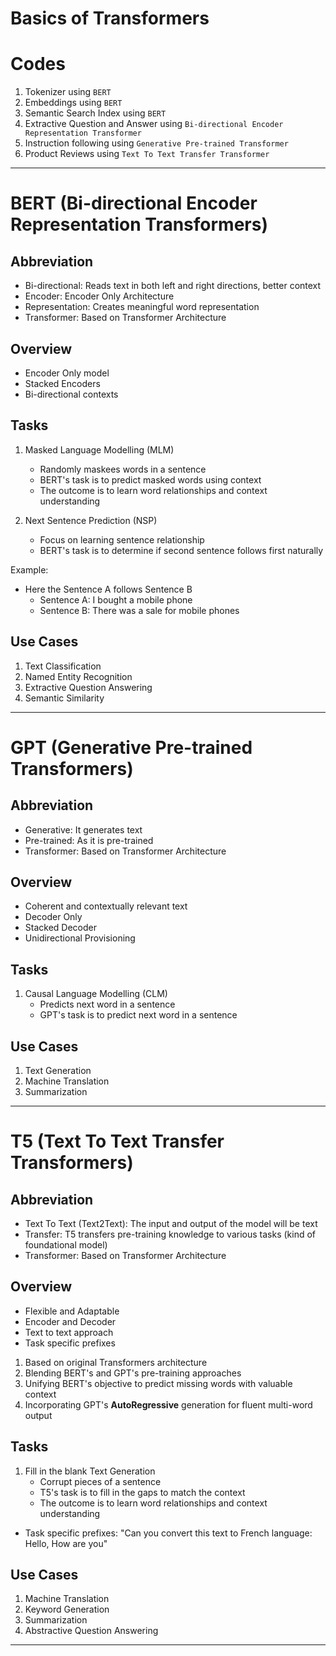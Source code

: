 # Basics of Transformers

# Codes

1. Tokenizer using ```BERT```
2. Embeddings using ```BERT```
3. Semantic Search Index using ```BERT```
4. Extractive Question and Answer using ```Bi-directional Encoder Representation Transformer```
5. Instruction following using ```Generative Pre-trained Transformer```
6. Product Reviews using ```Text To Text Transfer Transformer```

<hr>

# BERT (Bi-directional Encoder Representation Transformers)

## Abbreviation

- Bi-directional: Reads text in both left and right directions, better context
- Encoder: Encoder Only Architecture
- Representation: Creates meaningful word representation
- Transformer: Based on Transformer Architecture

## Overview

- Encoder Only model
- Stacked Encoders
- Bi-directional contexts

## Tasks

1. Masked Language Modelling (MLM)
    - Randomly maskees words in a sentence 
    - BERT's task is to predict masked words using context
    - The outcome is to learn word relationships and context understanding

2. Next Sentence Prediction (NSP)
    - Focus on learning sentence relationship
    - BERT's task is to determine if second sentence follows first naturally

Example:

- Here the Sentence A follows Sentence B
    - Sentence A: I bought a mobile phone
    - Sentence B: There was a sale for mobile phones

## Use Cases

1. Text Classification
2. Named Entity Recognition
3. Extractive Question Answering
4. Semantic Similarity

<hr>

# GPT (Generative Pre-trained Transformers)

## Abbreviation

- Generative: It generates text
- Pre-trained: As it is pre-trained
- Transformer: Based on Transformer Architecture

## Overview

- Coherent and contextually relevant text
- Decoder Only
- Stacked Decoder
- Unidirectional Provisioning

## Tasks

1. Causal Language Modelling (CLM)
    - Predicts next word in a sentence 
    - GPT's task is to predict next word in a sentence

## Use Cases

1. Text Generation
2. Machine Translation
3. Summarization

<hr>

# T5 (Text To Text Transfer Transformers)

## Abbreviation

- Text To Text (Text2Text): The input and output of the model will be text
- Transfer: T5 transfers pre-training knowledge to various tasks (kind of foundational model) 
- Transformer: Based on Transformer Architecture

## Overview

- Flexible and Adaptable
- Encoder and Decoder
- Text to text approach
- Task specific prefixes

1. Based on original Transformers architecture
2. Blending BERT's and GPT's pre-training approaches
3. Unifying BERT's objective to predict missing words with valuable context
4. Incorporating GPT's <b>AutoRegressive</b> generation for fluent multi-word output 

## Tasks

1. Fill in the blank Text Generation
    - Corrupt pieces of a sentence
    - T5's task is to fill in the gaps to match the context
    - The outcome is to learn word relationships and context understanding

- Task specific prefixes: "Can you convert this text to French language: Hello, How are you"

## Use Cases

1. Machine Translation
2. Keyword Generation
3. Summarization
4. Abstractive Question Answering

<hr>

